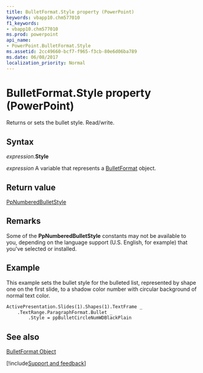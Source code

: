 ```yaml
---
title: BulletFormat.Style property (PowerPoint)
keywords: vbapp10.chm577010
f1_keywords:
- vbapp10.chm577010
ms.prod: powerpoint
api_name:
- PowerPoint.BulletFormat.Style
ms.assetid: 2cc49660-bcf7-f965-f3cb-80e6d06ba789
ms.date: 06/08/2017
localization_priority: Normal
---
```



# BulletFormat.Style property (PowerPoint)

Returns or sets the bullet style. Read/write. 


## Syntax

_expression_.**Style**

_expression_ A variable that represents a [BulletFormat](./PowerPoint.BulletFormat.md) object.


## Return value

[PpNumberedBulletStyle](PowerPoint.PpNumberedBulletStyle.md)


## Remarks

Some of the  **PpNumberedBulletStyle** constants may not be available to you, depending on the language support (U.S. English, for example) that you've selected or installed.


## Example

This example sets the bullet style for the bulleted list, represented by shape one on the first slide, to a shadow color number with circular background of normal text color.


```vb
ActivePresentation.Slides(1).Shapes(1).TextFrame _
    .TextRange.ParagraphFormat.Bullet _
        .Style = ppBulletCircleNumWDBlackPlain
```


## See also


[BulletFormat Object](PowerPoint.BulletFormat.md)

[!include[Support and feedback](~/includes/feedback-boilerplate.md)]